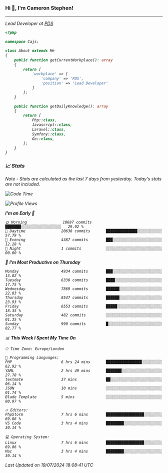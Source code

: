 ### Hi 👋, I'm Cameron Stephen!
<hr>
<p><em>Lead Developer at <a href="https://prindatasolutions.co.uk">PDS</a></p>


```php
<?php

namespace Cajs;

class About extends Me
{
    public function getCurrentWorkplace(): array
    {
        return [
            'workplace' => [
                'company' => 'PDS',
                'position' => 'Lead Developer'
            ]
        ];
    }

    public function getDailyKnowledge(): array
    {
        return [
            Php::class,
            Javascript::class,
            Laravel::class,
            Symfony::class,
            Go::class,
        ];
    }
}
```

### 📈 Stats
<p><em>Note - Stats are calculated as the last 7 days from yesterday. Today's stats are not included.</em></p>


<!--START_SECTION:waka-->
![Code Time](http://img.shields.io/badge/Code%20Time-3%2C884%20hrs%2013%20mins-blue)

![Profile Views](http://img.shields.io/badge/Profile%20Views-0-blue)

**I'm an Early 🐤** 

```text
🌞 Morning                10687 commits       ███████░░░░░░░░░░░░░░░░░░   29.92 % 
🌆 Daytime                20638 commits       ██████████████░░░░░░░░░░░   57.79 % 
🌃 Evening                4387 commits        ███░░░░░░░░░░░░░░░░░░░░░░   12.28 % 
🌙 Night                  1 commits           ░░░░░░░░░░░░░░░░░░░░░░░░░   00.00 % 
```
📅 **I'm Most Productive on Thursday** 

```text
Monday                   4934 commits        ███░░░░░░░░░░░░░░░░░░░░░░   13.82 % 
Tuesday                  6338 commits        ████░░░░░░░░░░░░░░░░░░░░░   17.75 % 
Wednesday                7869 commits        ██████░░░░░░░░░░░░░░░░░░░   22.03 % 
Thursday                 8547 commits        ██████░░░░░░░░░░░░░░░░░░░   23.93 % 
Friday                   6553 commits        █████░░░░░░░░░░░░░░░░░░░░   18.35 % 
Saturday                 482 commits         ░░░░░░░░░░░░░░░░░░░░░░░░░   01.35 % 
Sunday                   990 commits         █░░░░░░░░░░░░░░░░░░░░░░░░   02.77 % 
```


📊 **This Week I Spent My Time On** 

```text
🕑︎ Time Zone: Europe/London

💬 Programming Languages: 
PHP                      6 hrs 24 mins       ████████████████░░░░░░░░░   62.92 % 
YAML                     2 hrs 49 mins       ███████░░░░░░░░░░░░░░░░░░   27.78 % 
textmate                 37 mins             ██░░░░░░░░░░░░░░░░░░░░░░░   06.14 % 
JSON                     10 mins             ░░░░░░░░░░░░░░░░░░░░░░░░░   01.74 % 
Blade Template           5 mins              ░░░░░░░░░░░░░░░░░░░░░░░░░   00.97 % 

🔥 Editors: 
PhpStorm                 7 hrs 6 mins        █████████████████░░░░░░░░   69.86 % 
VS Code                  3 hrs 4 mins        ████████░░░░░░░░░░░░░░░░░   30.14 % 

💻 Operating System: 
Linux                    7 hrs 6 mins        █████████████████░░░░░░░░   69.86 % 
Mac                      3 hrs 4 mins        ████████░░░░░░░░░░░░░░░░░   30.14 % 
```


 Last Updated on 19/07/2024 18:08:41 UTC
<!--END_SECTION:waka-->
